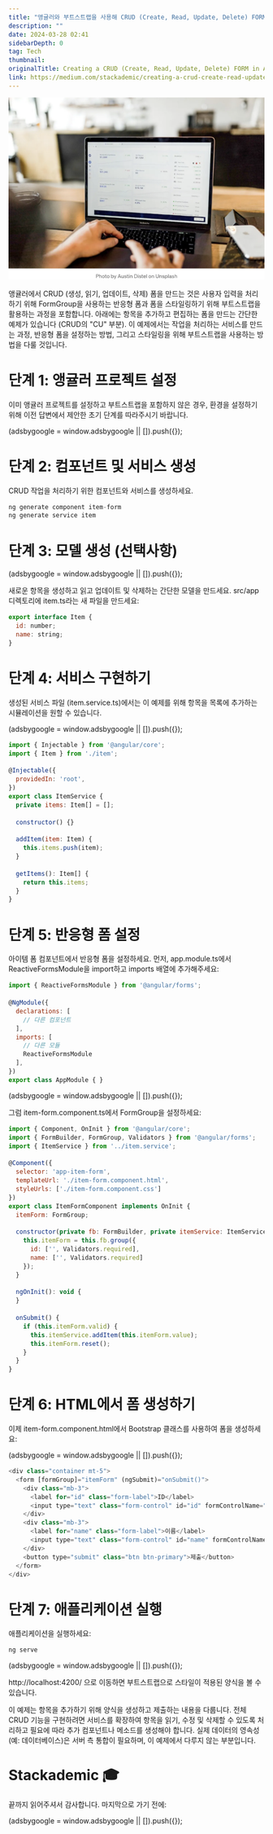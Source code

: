 ```yaml
---
title: "앵귤러와 부트스트랩을 사용해 CRUD (Create, Read, Update, Delete) FORM 만들기"
description: ""
date: 2024-03-28 02:41
sidebarDepth: 0
tag: Tech
thumbnail: 
originalTitle: Creating a CRUD (Create, Read, Update, Delete) FORM in Angular and Bootstrap
link: https://medium.com/stackademic/creating-a-crud-create-read-update-delete-form-in-angular-and-bootstrap-55bc4ee9e247
---
```



![이미지](./img/CreatingaCRUDCreateReadUpdateDeleteFORMinAngularandBootstrap_0.png)

앵귤러에서 CRUD (생성, 읽기, 업데이트, 삭제) 폼을 만드는 것은 사용자 입력을 처리하기 위해 FormGroup을 사용하는 반응형 폼과 폼을 스타일링하기 위해 부트스트랩을 활용하는 과정을 포함합니다. 아래에는 항목을 추가하고 편집하는 폼을 만드는 간단한 예제가 있습니다 (CRUD의 "CU" 부분). 이 예제에서는 작업을 처리하는 서비스를 만드는 과정, 반응형 폼을 설정하는 방법, 그리고 스타일링을 위해 부트스트랩을 사용하는 방법을 다룰 것입니다.

# 단계 1: 앵귤러 프로젝트 설정

이미 앵귤러 프로젝트를 설정하고 부트스트랩을 포함하지 않은 경우, 환경을 설정하기 위해 이전 답변에서 제안한 초기 단계를 따라주시기 바랍니다.

<!-- ui-log 수평형 -->
<ins class="adsbygoogle"
  style="display:block"
  data-ad-client="ca-pub-4877378276818686"
  data-ad-slot="9743150776"
  data-ad-format="auto"
  data-full-width-responsive="true"></ins>
<component is="script">
(adsbygoogle = window.adsbygoogle || []).push({});
</component>

# 단계 2: 컴포넌트 및 서비스 생성

CRUD 작업을 처리하기 위한 컴포넌트와 서비스를 생성하세요.

```js
ng generate component item-form
ng generate service item
```

# 단계 3: 모델 생성 (선택사항)

<!-- ui-log 수평형 -->
<ins class="adsbygoogle"
  style="display:block"
  data-ad-client="ca-pub-4877378276818686"
  data-ad-slot="9743150776"
  data-ad-format="auto"
  data-full-width-responsive="true"></ins>
<component is="script">
(adsbygoogle = window.adsbygoogle || []).push({});
</component>

새로운 항목을 생성하고 읽고 업데이트 및 삭제하는 간단한 모델을 만드세요. src/app 디렉토리에 item.ts라는 새 파일을 만드세요:

```js
export interface Item {
  id: number;
  name: string;
}
```

# 단계 4: 서비스 구현하기

생성된 서비스 파일 (item.service.ts)에서는 이 예제를 위해 항목을 목록에 추가하는 시뮬레이션을 원할 수 있습니다.

<!-- ui-log 수평형 -->
<ins class="adsbygoogle"
  style="display:block"
  data-ad-client="ca-pub-4877378276818686"
  data-ad-slot="9743150776"
  data-ad-format="auto"
  data-full-width-responsive="true"></ins>
<component is="script">
(adsbygoogle = window.adsbygoogle || []).push({});
</component>

```js
import { Injectable } from '@angular/core';
import { Item } from './item';

@Injectable({
  providedIn: 'root',
})
export class ItemService {
  private items: Item[] = [];

  constructor() {}

  addItem(item: Item) {
    this.items.push(item);
  }

  getItems(): Item[] {
    return this.items;
  }
}
```

# 단계 5: 반응형 폼 설정

아이템 폼 컴포넌트에서 반응형 폼을 설정하세요. 먼저, app.module.ts에서 ReactiveFormsModule을 import하고 imports 배열에 추가해주세요:

```js
import { ReactiveFormsModule } from '@angular/forms';

@NgModule({
  declarations: [
    // 다른 컴포넌트
  ],
  imports: [
    // 다른 모듈
    ReactiveFormsModule
  ],
})
export class AppModule { }
```

<!-- ui-log 수평형 -->
<ins class="adsbygoogle"
  style="display:block"
  data-ad-client="ca-pub-4877378276818686"
  data-ad-slot="9743150776"
  data-ad-format="auto"
  data-full-width-responsive="true"></ins>
<component is="script">
(adsbygoogle = window.adsbygoogle || []).push({});
</component>

그럼 item-form.component.ts에서 FormGroup을 설정하세요:

```js
import { Component, OnInit } from '@angular/core';
import { FormBuilder, FormGroup, Validators } from '@angular/forms';
import { ItemService } from '../item.service';

@Component({
  selector: 'app-item-form',
  templateUrl: './item-form.component.html',
  styleUrls: ['./item-form.component.css']
})
export class ItemFormComponent implements OnInit {
  itemForm: FormGroup;

  constructor(private fb: FormBuilder, private itemService: ItemService) {
    this.itemForm = this.fb.group({
      id: ['', Validators.required],
      name: ['', Validators.required]
    });
  }

  ngOnInit(): void {
  }

  onSubmit() {
    if (this.itemForm.valid) {
      this.itemService.addItem(this.itemForm.value);
      this.itemForm.reset();
    }
  }
}
```

# 단계 6: HTML에서 폼 생성하기

이제 item-form.component.html에서 Bootstrap 클래스를 사용하여 폼을 생성하세요:

<!-- ui-log 수평형 -->
<ins class="adsbygoogle"
  style="display:block"
  data-ad-client="ca-pub-4877378276818686"
  data-ad-slot="9743150776"
  data-ad-format="auto"
  data-full-width-responsive="true"></ins>
<component is="script">
(adsbygoogle = window.adsbygoogle || []).push({});
</component>

```js
<div class="container mt-5">
  <form [formGroup]="itemForm" (ngSubmit)="onSubmit()">
    <div class="mb-3">
      <label for="id" class="form-label">ID</label>
      <input type="text" class="form-control" id="id" formControlName="id">
    </div>
    <div class="mb-3">
      <label for="name" class="form-label">이름</label>
      <input type="text" class="form-control" id="name" formControlName="name">
    </div>
    <button type="submit" class="btn btn-primary">제출</button>
  </form>
</div>
```

# 단계 7: 애플리케이션 실행

애플리케이션을 실행하세요:

```js
ng serve
```

<!-- ui-log 수평형 -->
<ins class="adsbygoogle"
  style="display:block"
  data-ad-client="ca-pub-4877378276818686"
  data-ad-slot="9743150776"
  data-ad-format="auto"
  data-full-width-responsive="true"></ins>
<component is="script">
(adsbygoogle = window.adsbygoogle || []).push({});
</component>

http://localhost:4200/ 으로 이동하면 부트스트랩으로 스타일이 적용된 양식을 볼 수 있습니다.

이 예제는 항목을 추가하기 위해 양식을 생성하고 제출하는 내용을 다룹니다. 전체 CRUD 기능을 구현하려면 서비스를 확장하여 항목을 읽기, 수정 및 삭제할 수 있도록 처리하고 필요에 따라 추가 컴포넌트나 메소드를 생성해야 합니다. 실제 데이터의 영속성(예: 데이터베이스)은 서버 측 통합이 필요하며, 이 예제에서 다루지 않는 부분입니다.

# Stackademic 🎓

끝까지 읽어주셔서 감사합니다. 마지막으로 가기 전에:

<!-- ui-log 수평형 -->
<ins class="adsbygoogle"
  style="display:block"
  data-ad-client="ca-pub-4877378276818686"
  data-ad-slot="9743150776"
  data-ad-format="auto"
  data-full-width-responsive="true"></ins>
<component is="script">
(adsbygoogle = window.adsbygoogle || []).push({});
</component>